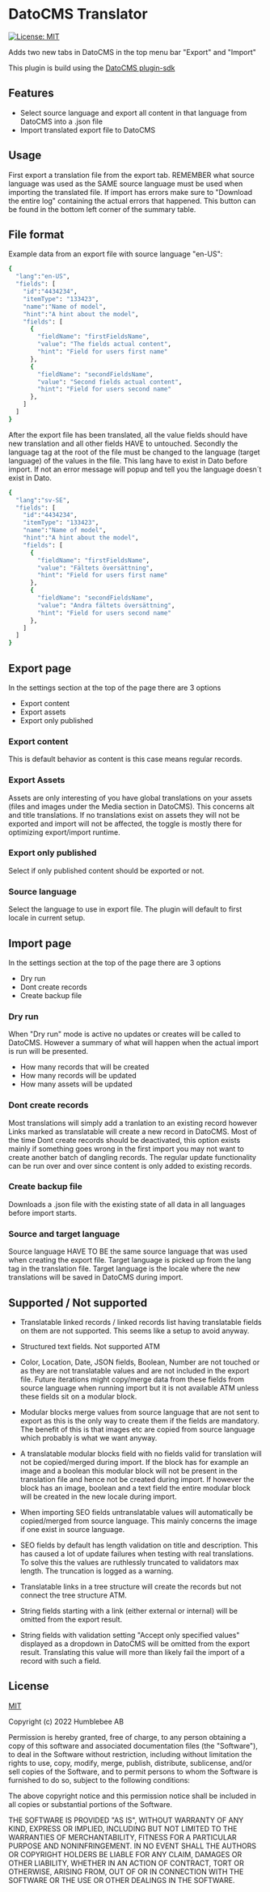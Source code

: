 # DatoCMS Translator

[![License: MIT](https://img.shields.io/badge/License-MIT-yellow.svg)](https://opensource.org/licenses/MIT)

Adds two new tabs in DatoCMS in the top menu bar "Export" and "Import"

This plugin is build using the [DatoCMS plugin-sdk](https://www.datocms.com/docs/plugin-sdk)

## Features

- Select source language and export all content in that language from DatoCMS into a .json file
- Import translated export file to DatoCMS

## Usage

First export a translation file from the export tab. REMEMBER what source language was used as the SAME source language must be used when importing the translated file.
If import has errors make sure to "Download the entire log" containing the actual errors that happened. This button can be found in the bottom left corner of the summary table.

## File format

Example data from an export file with source language "en-US":

```sh
{
  "lang":"en-US",
  "fields": [
    "id":"4434234",
    "itemType": "133423",
    "name":"Name of model",
    "hint":"A hint about the model",
    "fields": [
      {
        "fieldName": "firstFieldsName",
        "value": "The fields actual content",
        "hint": "Field for users first name"
      },
      {
        "fieldName": "secondFieldsName",
        "value": "Second fields actual content",
        "hint": "Field for users second name"
      },
    ]
  ]
}
```

After the export file has been translated, all the value fields should have new translation and all other fields HAVE to untouched. Secondly the language tag at the root of the file must be changed to the language (target language) of the values in the file. This lang have to exist in Dato before import. If not an error message will popup and tell you the language doesn´t exist in Dato.

```sh
{
  "lang":"sv-SE",
  "fields": [
    "id":"4434234",
    "itemType": "133423",
    "name":"Name of model",
    "hint":"A hint about the model",
    "fields": [
      {
        "fieldName": "firstFieldsName",
        "value": "Fältets översättning",
        "hint": "Field for users first name"
      },
      {
        "fieldName": "secondFieldsName",
        "value": "Andra fältets översättning",
        "hint": "Field for users second name"
      },
    ]
  ]
}
```

## Export page

In the settings section at the top of the page there are 3 options

- Export content
- Export assets
- Export only published

### Export content

This is default behavior as content is this case means regular records.

### Export Assets

Assets are only interesting of you have global translations on your assets (files and images under the Media section in DatoCMS). This concerns alt and title translations. If no translations exist on assets they will not be exported and import will not be affected, the toggle is mostly there for optimizing export/import runtime.

### Export only published

Select if only published content should be exported or not.

### Source language

Select the language to use in export file. The plugin will default to first locale in current setup.

## Import page

In the settings section at the top of the page there are 3 options

- Dry run
- Dont create records
- Create backup file

### Dry run

When "Dry run" mode is active no updates or creates will be called to DatoCMS. However a summary of what will happen when the actual import is run will be presented.

- How many records that will be created
- How many records will be updated
- How many assets will be updated

### Dont create records

Most translations will simply add a tranlation to an existing record however Links marked as translatable will create a new record in DatoCMS. Most of the time Dont create records should be deactivated, this option exists mainly if something goes wrong in the first import you may not want to create another batch of dangling records. The regular update functionality can be run over and over since content is only added to existing records.

### Create backup file

Downloads a .json file with the existing state of all data in all languages before import starts.

### Source and target language

Source language HAVE TO BE the same source language that was used when creating the export file. Target language is picked up from the lang tag in the translation file. Target language is the locale where the new translations will be saved in DatoCMS during import.

## Supported / Not supported

- Translatable linked records / linked records list having translatable fields on them are not supported. This seems like a setup to avoid anyway.

- Structured text fields. Not supported ATM

- Color, Location, Date, JSON fields, Boolean, Number are not touched or as they are not translatable values and are not included in the export file. Future iterations might copy/merge data from these fields from source language when running import but it is not available ATM unless these fields sit on a modular block.

- Modular blocks merge values from source language that are not sent to export as this is the only way to create them if the fields are mandatory. The benefit of this is that images etc are copied from source language which probably is what we want anyway.

- A translatable modular blocks field with no fields valid for translation will not be copied/merged during import. If the block has for example an image and a boolean this modular block will not be present in the translation file and hence not be created during import. If however the block has an image, boolean and a text field the entire modular block will be created in the new locale during import.

- When importing SEO fields untranslatable values will automatically be copied/merged from source language. This mainly concerns the image if one exist in source language.

- SEO fields by default has length validation on title and description. This has caused a lot of update failures when testing with real translations. To solve this the values are ruthlessly truncated to validators max length. The truncation is logged as a warning.

- Translatable links in a tree structure will create the records but not connect the tree structure ATM.

- String fields starting with a link (either external or internal) will be omitted from the export result.

- String fields with validation setting "Accept only specified values" displayed as a dropdown in DatoCMS will be omitted from the export result. Translating this value will more than likely fail the import of a record with such a field.

## License

[MIT](https://choosealicense.com/licenses/mit/)

Copyright (c) 2022 Humblebee AB

Permission is hereby granted, free of charge, to any person obtaining a copy of this software and associated documentation files (the "Software"), to deal in the Software without restriction, including without limitation the rights to use, copy, modify, merge, publish, distribute, sublicense, and/or sell copies of the Software, and to permit persons to whom the Software is furnished to do so, subject to the following conditions:

The above copyright notice and this permission notice shall be included in all copies or substantial portions of the Software.

THE SOFTWARE IS PROVIDED "AS IS", WITHOUT WARRANTY OF ANY KIND, EXPRESS OR IMPLIED, INCLUDING BUT NOT LIMITED TO THE WARRANTIES OF MERCHANTABILITY, FITNESS FOR A PARTICULAR PURPOSE AND NONINFRINGEMENT. IN NO EVENT SHALL THE AUTHORS OR COPYRIGHT HOLDERS BE LIABLE FOR ANY CLAIM, DAMAGES OR OTHER LIABILITY, WHETHER IN AN ACTION OF CONTRACT, TORT OR OTHERWISE, ARISING FROM, OUT OF OR IN CONNECTION WITH THE SOFTWARE OR THE USE OR OTHER DEALINGS IN THE SOFTWARE.
